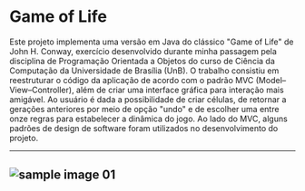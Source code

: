 # Game of Life
Este projeto implementa uma versão em Java do clássico "Game of Life" de John H. Conway, exercício desenvolvido durante minha passagem pela disciplina de Programação Orientada a Objetos do curso de Ciência da Computação da Universidade de Brasília (UnB). O trabalho consistiu em reestruturar o código da aplicação de acordo com o padrão MVC (Model–View–Controller), além de criar uma interface gráfica para interação mais amigável. Ao usuário é dada a possibilidade de criar células, de retornar a gerações anteriores por meio de opção "undo" e de escolher uma entre onze regras para estabelecer a dinâmica do jogo. Ao lado do MVC, alguns padrões de design de software foram utilizados no desenvolvimento do projeto.

---
![sample image 01](https://github.com/yurialeksndr/game-of-life/blob/master/sampleimages/image01.jpg)
---